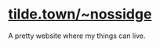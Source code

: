 # [tilde.town/~nossidge](https://tilde.town/~nossidge/)

A pretty website where my things can live.

